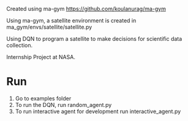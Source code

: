 Created using ma-gym
https://github.com/koulanurag/ma-gym

Using ma-gym, a satellite environment is created in ma_gym/envs/satellite/satellite.py

Using DQN to program a satellite to make decisions for scientific data collection. 

Internship Project at NASA.

Run
=========
1. Go to examples folder
2. To run the DQN, run random_agent.py 
3. To run interactive agent for development run interactive_agent.py
